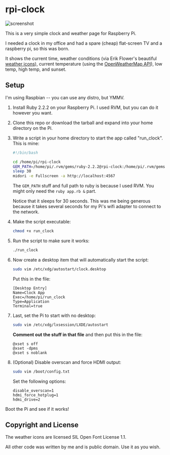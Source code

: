 # rpi-clock

![screenshot](https://raw.githubusercontent.com/seven1m/rpi-clock/master/screenshot.jpg)

This is a very simple clock and weather page for Raspberry Pi.

I needed a clock in my office and had a spare (cheap) flat-screen TV and a raspberry pi, so this was born.

It shows the current time, weather conditions (via Erik Flower's beautiful [weather icons](https://erikflowers.github.io/weather-icons/)),
current temperature (using the [OpenWeatherMap API](http://openweathermap.org/api)), low temp, high temp, and sunset.

## Setup

I'm using Raspbian -- you can use any distro, but YMMV.

1. Install Ruby 2.2.2 on your Raspberry Pi. I used RVM, but you can do it however you want.

2. Clone this repo or download the tarball and expand into your home directory on the Pi.

3. Write a script in your home directory to start the app called "run_clock". This is mine:

    ```bash
    #!/bin/bash

    cd /home/pi/rpi-clock
    GEM_PATH=/home/pi/.rvm/gems/ruby-2.2.2@rpi-clock:/home/pi/.rvm/gems/ruby-2.2.2@global /home/pi/.rvm/rubies/ruby-2.2.2/bin/ruby app.rb &
    sleep 30
    midori -e Fullscreen -a http://localhost:4567
    ```

    The `GEM_PATH` stuff and full path to ruby is because I used RVM. You might only need the `ruby app.rb &` part.

    Notice that it sleeps for 30 seconds. This was me being generous because it takes several seconds for my Pi's wifi adapter to connect to the network.

4. Make the script executable:

    ```bash
    chmod +x run_clock
    ```

5. Run the script to make sure it works:

    ```bash
    ./run_clock
    ```

6. Now create a desktop item that will automatically start the script:

    ```bash
    sudo vim /etc/xdg/autostart/clock.desktop
    ```

    Put this in the file:

    ```
    [Desktop Entry]
    Name=Clock App
    Exec=/home/pi/run_clock
    Type=Application
    Terminal=true
    ```

7. Last, set the Pi to start with no desktop:

    ```bash
    sudo vim /etc/xdg/lxsession/LXDE/autostart
    ```

    **Comment out the stuff in that file** and then put this in the file:

    ```
    @xset s off
    @xset -dpms
    @xset s noblank
    ```

8. (Optional) Disable overscan and force HDMI output:

    ```bash
    sudo vim /boot/config.txt
    ```

    Set the following options:

    ```
    disable_overscan=1
    hdmi_force_hotplug=1
    hdmi_drive=2
    ```

Boot the Pi and see if it works!

## Copyright and License

The weather icons are licensed SIL Open Font License 1.1.

All other code was written by me and is public domain. Use it as you wish.
